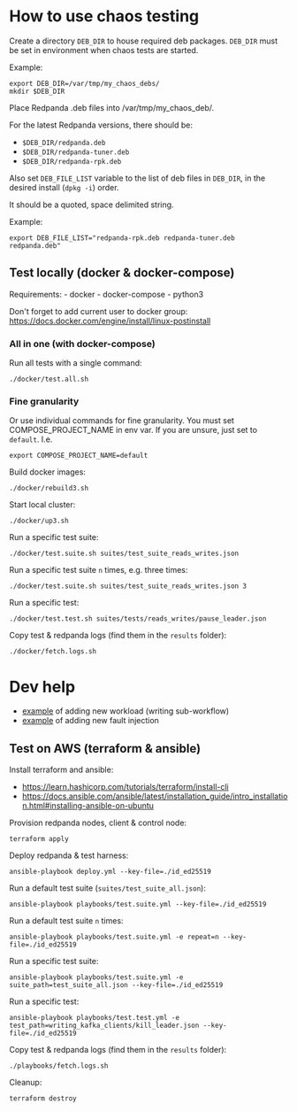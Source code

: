 # How to use chaos testing

Create a directory `DEB_DIR` to house required deb packages. `DEB_DIR` must be set in environment
when chaos tests are started.

Example:
```
export DEB_DIR=/var/tmp/my_chaos_debs/
mkdir $DEB_DIR
```

Place Redpanda .deb files into /var/tmp/my_chaos_deb/.

For the latest Redpanda versions, there should be:
* `$DEB_DIR/redpanda.deb`
* `$DEB_DIR/redpanda-tuner.deb`
* `$DEB_DIR/redpanda-rpk.deb`

Also set `DEB_FILE_LIST` variable to the list of deb files in `DEB_DIR`, in the desired install (`dpkg -i`) order.

It should be a quoted, space delimited string.

Example:
```
export DEB_FILE_LIST="redpanda-rpk.deb redpanda-tuner.deb redpanda.deb"
```

## Test locally (docker & docker-compose)

Requirements:
    - docker
    - docker-compose
    - python3

Don't forget to add current user to docker group: https://docs.docker.com/engine/install/linux-postinstall

### All in one (with docker-compose)

Run all tests with a single command:

    ./docker/test.all.sh

### Fine granularity

Or use individual commands for fine granularity.  You must set COMPOSE_PROJECT_NAME in env var. If you are unsure,
just set to `default`. I.e.

    export COMPOSE_PROJECT_NAME=default

Build docker images:

    ./docker/rebuild3.sh

Start local cluster:

    ./docker/up3.sh

Run a specific test suite:

    ./docker/test.suite.sh suites/test_suite_reads_writes.json

Run a specific test suite `n` times, e.g. three times:

    ./docker/test.suite.sh suites/test_suite_reads_writes.json 3

Run a specific test:

    ./docker/test.test.sh suites/tests/reads_writes/pause_leader.json

Copy test & redpanda logs (find them in the `results` folder):

    ./docker/fetch.logs.sh

# Dev help

 - [example](https://github.com/vectorizedio/chaos/pull/1) of adding new workload (writing sub-workflow)
 - [example](https://github.com/vectorizedio/chaos/pull/1) of adding new fault injection

## Test on AWS (terraform & ansible)

Install terraform and ansible:

  - https://learn.hashicorp.com/tutorials/terraform/install-cli
  - https://docs.ansible.com/ansible/latest/installation_guide/intro_installation.html#installing-ansible-on-ubuntu

Provision redpanda nodes, client & control node:

    terraform apply

Deploy redpanda & test harness:

    ansible-playbook deploy.yml --key-file=./id_ed25519

Run a default test suite (`suites/test_suite_all.json`):

    ansible-playbook playbooks/test.suite.yml --key-file=./id_ed25519

Run a default test suite `n` times:

    ansible-playbook playbooks/test.suite.yml -e repeat=n --key-file=./id_ed25519

Run a specific test suite:

    ansible-playbook playbooks/test.suite.yml -e suite_path=test_suite_all.json --key-file=./id_ed25519

Run a specific test:

    ansible-playbook playbooks/test.test.yml -e test_path=writing_kafka_clients/kill_leader.json --key-file=./id_ed25519

Copy test & redpanda logs (find them in the `results` folder):

    ./playbooks/fetch.logs.sh

Cleanup:

    terraform destroy